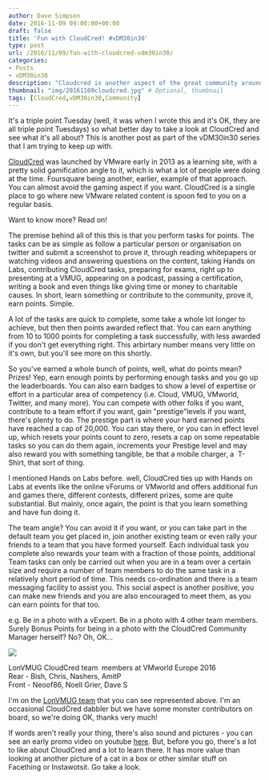 ```yaml
---
author: Dave Simpson
date: 2016-11-09 09:00:00+00:00
draft: false
title: 'Fun with CloudCred! #vDM30in30'
type: post
url: /2016/11/09/fun-with-cloudcred-vdm30in30/
categories:
- Posts
- vDM30in30
description: "Cloudcred is another aspect of the great community around VMware."
thumbnail: "img/20161109cloudcred.jpg" # Optional, thumbnail
tags: [CloudCred,vDM30in30,Community]
---
```


It's a triple point Tuesday (well, it was when I wrote this and it's OK, they are all triple point Tuesdays) so what better day to take a look at CloudCred and see what it's all about? This is another post as part of the vDM30in30 series that I am trying to keep up with.  
  
[CloudCred](https://www.cloudcredibility.com/) was launched by VMware early in 2013 as a learning site, with a pretty solid gamification angle to it, which is what a lot of people were doing at the time. Foursquare being another, earlier, example of that approach. You can almost avoid the gaming aspect if you want. CloudCred is a single place to go where new VMware related content is spoon fed to you on a regular basis.  
  
Want to know more? Read on!  
  
  
  
The premise behind all of this this is that you perform tasks for points. The tasks can be as simple as follow a particular person or organisation on twitter and submit a screenshot to prove it, through reading whitepapers or watching videos and answering questions on the content, taking Hands on Labs, contributing CloudCred tasks, preparing for exams, right up to presenting at a VMUG, appearing on a podcast, passing a certification, writing a book and even things like giving time or money to charitable causes. In short, learn something or contribute to the community, prove it, earn points. Simple.  
  
A lot of the tasks are quick to complete, some take a whole lot longer to achieve, but then then points awarded reflect that. You can earn anything from 10 to 1000 points for completing a task successfully, with less awarded if you don't get everything right. This arbirtary number means very little on it's own, but you'll see more on this shortly.  
  
So you've earned a whole bunch of points, well, what do points mean? Prizes! Yep, earn enough points by performing enough tasks and you go up the leaderboards. You can also earn badges to show a level of expertise or effort in a particular area of competency (i.e. Cloud, VMUG, VMworld, Twitter, and many more). You can compete with other folks if you want, contribute to a team effort if you want, gain "prestige"levels if you want, there's plenty to do. The prestige part is where your hard earned points have reached a cap of 20,000. You can stay there, or you can in effect level up, which resets your points count to zero, resets a cap on some repeatable tasks so you can do them again, increments your Prestige level and may also reward you with something tangible, be that a mobile charger, a  T-Shirt, that sort of thing.  
  
I mentioned Hands on Labs before. well, CloudCred ties up with Hands on Labs at events like the online vForums or VMworld and offers additional fun and games there, different contests, different prizes, some are quite substantial. But mainly, once again, the point is that you learn something and have fun doing it.  
  
The team angle? You can avoid it if you want, or you can take part in the default team you get placed in, join another existing team or even rally your friends to a team that you have formed yourself. Each individual task you complete also rewards your team with a fraction of those points, additional Team tasks can only be carried out when you are in a team over a certain size and require a number of team members to do the same task in a relatively short period of time. This needs co-ordination and there is a team messaging facility to assist you. This social aspect is another positive, you can make new friends and you are also encouraged to meet them, as you can earn points for that too.  
  
e.g. Be in a photo with a vExpert. Be in a photo with 4 other team members. Surely Bonus Points for being in a photo with the CloudCred Community Manager herself? No? Oh, OK...  
  
[![](/img/20161109lonvmugcloudcred.png)](/img/20161109lonvmugcloudcred.png)

LonVMUG CloudCred team  members at VMworld Europe 2016  
Rear - Bish, Chris, Nashers, AmitP  
Front - Neoof86, Noell Grier, Dave S
  
I'm on the [LonVMUG team](https://www.cloudcredibility.com/teams/3794) that you can see represented above. I'm an occasional CloudCred dabbler but we have some monster contributors on board, so we're doing OK, thanks very much!  
  
If words aren't really your thing, there's also sound and pictures - you can see an early promo video on youtube [here](https://www.youtube.com/watch?v=8CSD1Kwq94M). But, before you go, there's a lot to like about CloudCred and a lot to learn there. It has more value than looking at another picture of a cat in a box or other similar stuff on Facething or Instawotsit. Go take a look.  
  

